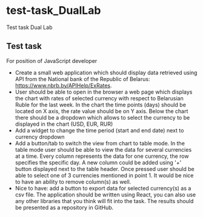 # test-task_DualLab
Test task  Dual Lab

## Test task
For position of JavaScript developer
- Create a small web application which should display data retrieved using API from the National bank of the Republic of Belarus: <https://www.nbrb.by/APIHelp/ExRates>.
- User should be able to open in the browser a web page which displays the chart with rates of selected currency with respect to Belarusian Ruble for the last week. In the chart the time points (days) should be located on X axis, the rate value should be on Y axis. Below the chart there should be a dropdown which allows to select the currency to be displayed in the chart (USD, EUR, RUR)
- Add a widget to change the time period (start and end date) next to currency dropdown
- Add a button/tab to switch the view from chart to table mode. In the table mode user should be able to view the data for several currencies at a time. Every column represents the data for one currency, the row specifies the specific day. A new column could be added using '+' button displayed next to the table header. Once pressed user should be able to select one of 3 currencies mentioned in point 1. It would be nice to have an ability to remove column(s) as well.
- Nice to have: add a button to export data for selected currency(s) as a csv file.
The application should be written using React, you can also use any other libraries that you think will fit into the task. The results should be presented as a repository in GitHub.

